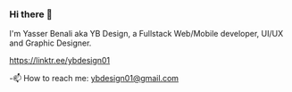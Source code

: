 ### Hi there 👋
I'm Yasser Benali aka YB Design, a Fullstack Web/Mobile developer, UI/UX and Graphic Designer.

https://linktr.ee/ybdesign01

-📫 How to reach me: ybdesign01@gmail.com
<!--
**ybdesign01/ybdesign01** is a ✨ _special_ ✨ repository because its `README.md` (this file) appears on your GitHub profile.

Here are some ideas to get you started:

- 🔭 I’m currently working on ...
- 🌱 I’m currently learning ...
- 👯 I’m looking to collaborate on ...
- 🤔 I’m looking for help with ...
- 💬 Ask me about ...
- 📫 How to reach me: ...
- 😄 Pronouns: ...
- ⚡ Fun fact: ...
-->
